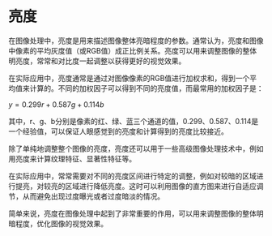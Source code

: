 # 亮度

在图像处理中，亮度是用来描述图像整体亮暗程度的参数。通常认为，亮度和图像中像素的平均灰度值（或RGB值）成正比例关系。亮度可以用来调整图像的整体明亮度，常常和对比度一起调整以获得更好的视觉效果。

在实际应用中，亮度通常是通过对图像像素的RGB值进行加权求和，得到一个平均值来计算的。不同的加权因子可以得到不同的亮度值，而最常用的加权因子是：

$y = 0.299r+0.587g+0.114b$

其中，r、g、b分别是像素的红、绿、蓝三个通道的值，0.299、0.587、0.114是一个经验值，可以保证人眼感觉到的亮度和计算得到的亮度比较接近。

除了单纯地调整整个图像的亮度，亮度还可以用于一些高级图像处理技术中，例如用亮度来计算纹理特征、显著性特征等。

在实际应用中，常常需要对不同的亮度区间进行特定的调整，例如对较暗的区域进行提亮，对较亮的区域进行降低亮度。这时可以利用图像的直方图来进行自适应调节，从而避免出现过度曝光或者过度暗淡的情况。

简单来说，亮度在图像处理中起到了非常重要的作用，可以用来调整图像的整体明暗程度，优化图像的视觉效果。